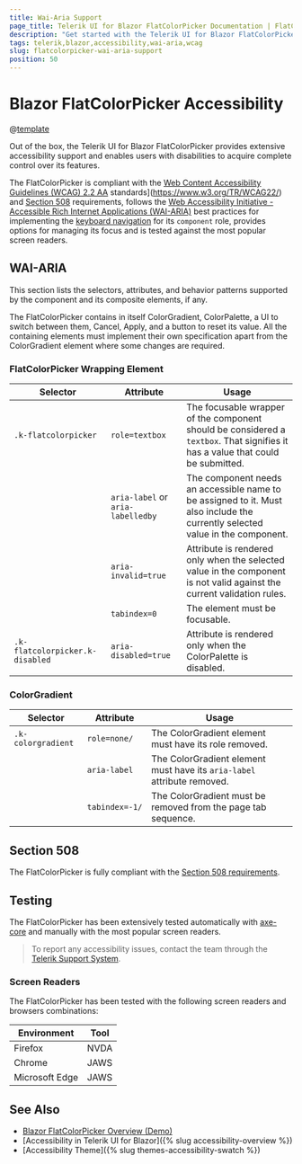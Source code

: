 ```yaml
---
title: Wai-Aria Support
page_title: Telerik UI for Blazor FlatColorPicker Documentation | FlatColorPicker Accessibility
description: "Get started with the Telerik UI for Blazor FlatColorPicker and learn about its accessibility support for WAI-ARIA, Section 508, and WCAG 2.2."
tags: telerik,blazor,accessibility,wai-aria,wcag
slug: flatcolorpicker-wai-aria-support 
position: 50 
---
```


# Blazor FlatColorPicker Accessibility

@[template](/_contentTemplates/common/parameters-table-styles.md#table-layout)



Out of the box, the Telerik UI for Blazor FlatColorPicker provides extensive accessibility support and enables users with disabilities to acquire complete control over its features.


The FlatColorPicker is compliant with the [Web Content Accessibility Guidelines (WCAG) 2.2  AA](https://www.w3.org/TR/WCAG22/) standards](https://www.w3.org/TR/WCAG22/) and [Section 508](http://www.section508.gov/) requirements, follows the [Web Accessibility Initiative - Accessible Rich Internet Applications (WAI-ARIA)](https://www.w3.org/WAI/ARIA/apg/) best practices for implementing the [keyboard navigation](#keyboard-navigation) for its `component` role, provides options for managing its focus and is tested against the most popular screen readers.

## WAI-ARIA


This section lists the selectors, attributes, and behavior patterns supported by the component and its composite elements, if any.


The FlatColorPicker contains in itself ColorGradient, ColorPalette, a UI to switch between them, Cancel, Apply, and a button to reset its value. All the containing elements must implement their own specification apart from the ColorGradient element where some changes are required.

### FlatColorPicker Wrapping Element

| Selector | Attribute | Usage |
| -------- | --------- | ----- |
| `.k-flatcolorpicker` | `role=textbox` | The focusable wrapper of the component should be considered a `textbox`. That signifies it has a value that could be submitted. |
|  | `aria-label` or `aria-labelledby` | The component needs an accessible name to be assigned to it. Must also include the currently selected value in the component. |
|  | `aria-invalid=true` | Attribute is rendered only when the selected value in the component is not valid against the current validation rules. |
|  | `tabindex=0` | The element must be focusable. |
| `.k-flatcolorpicker.k-disabled` | `aria-disabled=true` | Attribute is rendered only when the ColorPalette is disabled. |

### ColorGradient

| Selector | Attribute | Usage |
| -------- | --------- | ----- |
| `.k-colorgradient` | `role=none/` | The ColorGradient element must have its role removed. |
|  | `aria-label` | The ColorGradient element must have its `aria-label` attribute removed. |
|  | `tabindex=-1/` | The ColorGradient must be removed from the page tab sequence. |

## Section 508


The FlatColorPicker is fully compliant with the [Section 508 requirements](http://www.section508.gov/).

## Testing


The FlatColorPicker has been extensively tested automatically with [axe-core](https://github.com/dequelabs/axe-core) and manually with the most popular screen readers.

> To report any accessibility issues, contact the team through the [Telerik Support System](https://www.telerik.com/account/support-center).

### Screen Readers


The FlatColorPicker has been tested with the following screen readers and browsers combinations:

| Environment | Tool |
| ----------- | ---- |
| Firefox | NVDA |
| Chrome | JAWS |
| Microsoft Edge | JAWS |



## See Also

* [Blazor FlatColorPicker Overview (Demo)](https://demos.telerik.com/blazor-ui/flatcolorpicker/overview)
* [Accessibility in Telerik UI for Blazor]({% slug accessibility-overview %})
* [Accessibility Theme]({% slug themes-accessibility-swatch %})